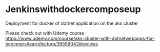 # Jenkinswithdockercomposeup
Deployment for docker of dotnet application on the aks cluster 

Please check out with Udemy course : https://www.udemy.com/course/aks-cluster-with-dotnetwebapps-for-beginners/learn/lecture/39559042#reviews

